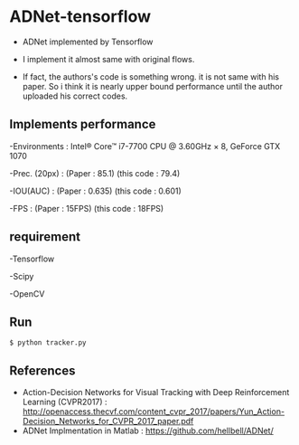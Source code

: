 # ADNet-tensorflow

- ADNet implemented by Tensorflow

- I implement it almost same with original flows.

- If fact, the authors's code is something wrong. it is not same with his paper. So i think it is nearly upper bound performance until the author uploaded his correct codes.

## Implements performance
-Environments : Intel® Core™ i7-7700 CPU @ 3.60GHz × 8, GeForce GTX 1070

-Prec. (20px) : (Paper :  85.1) (this code :  79.4)

-IOU(AUC)     : (Paper : 0.635) (this code : 0.601)

-FPS          : (Paper : 15FPS) (this code : 18FPS)

## requirement
-Tensorflow

-Scipy

-OpenCV

## Run
```
$ python tracker.py
``` 

## References
- Action-Decision Networks for Visual Tracking with Deep Reinforcement Learning (CVPR2017) : http://openaccess.thecvf.com/content_cvpr_2017/papers/Yun_Action-Decision_Networks_for_CVPR_2017_paper.pdf
- ADNet Implmentation in Matlab : https://github.com/hellbell/ADNet/
